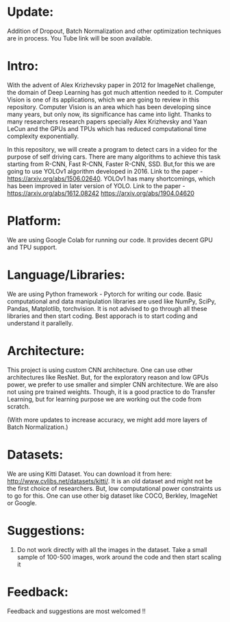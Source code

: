 # Update:  
Addition of Dropout, Batch Normalization and other optimization techniques are in process. 
You Tube link will be soon available.

# Intro:
With the advent of Alex Krizhevsky paper in 2012 for ImageNet challenge, the domain of Deep Learning has got much attention needed to it.
Computer Vision is one of its applications, which we are going to review in this repository.
Computer Vision is an area which has been developing since many years, but only now, its significance has came into light. Thanks to many researchers research papers specially Alex Krizhevsky and Yaan LeCun and the GPUs and TPUs which has reduced computational time complexity exponentially.

In this repository, we will create a program to detect cars in a video for the purpose of self driving cars. There are many algorithms to achieve this task starting from R-CNN, Fast R-CNN, Faster R-CNN, SSD. But,for this we are going to use YOLOv1 algorithm developed in 2016. Link to the paper - https://arxiv.org/abs/1506.02640. 
YOLOv1 has many shortcomings, which has been improved in later version of YOLO. Link to the paper - https://arxiv.org/abs/1612.08242 https://arxiv.org/abs/1904.04620


# Platform: 
We are using Google Colab for running our code. It provides decent GPU and TPU support.

# Language/Libraries:
We are using Python framework - Pytorch  for writing our code. Basic computational and data manipulation libraries are used like NumPy, SciPy, Pandas, Matplotlib, torchvision. It is not advised to go through all these libraries and then start coding. Best apporach is to start coding and understand it parallelly.

# Architecture:
This project is using custom CNN architecture. One can use other architectures like ResNet. But, for the exploratory reason and low GPUs power, we prefer to use smaller and simpler CNN architecture. We are also not using pre trained weights. Though, it is a good practice to do Transfer Learning, but for learning purpose we are working out the code from scratch.

(With more updates to increase accuracy, we might add more layers of Batch Normalization.)

# Datasets:
We are using Kitti Dataset. You can download it from here: http://www.cvlibs.net/datasets/kitti/. It is an old dataset and might not be the first choice of researchers. But, low computational power constraints us to go for this. One can use other big dataset like COCO, Berkley, ImageNet or Google.
 
# Suggestions:
1) Do not work directly with all the images in the dataset. Take a small sample of 100-500 images, work around the code and then start scaling it

# Feedback:
Feedback and suggestions are most welcomed !!
